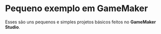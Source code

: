 # Pequeno exemplo em GameMaker  

Esses são uns pequenos e simples projetos básicos feitos no **GameMaker Studio**.
